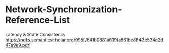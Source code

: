 # Network-Synchronization-Reference-List

Latency & State Consistency  
https://pdfs.semanticscholar.org/995f/641b0881a619fa561be8843e534e2d47e9e9.pdf
